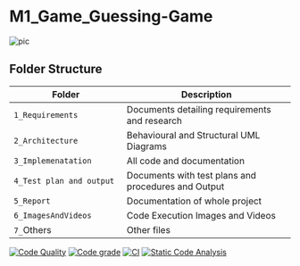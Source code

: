 # M1_Game_Guessing-Game
![pic](https://user-images.githubusercontent.com/75090416/143085217-de9921f8-409c-4d3b-bd0c-dfca332f9940.png)
## Folder Structure
Folder                   | Description
-------------------------| -----------------------------------------
`1_Requirements`         | Documents detailing requirements and research
`2_Architecture     `         | Behavioural and Structural UML Diagrams
`3_Implemenatation `     | All code and documentation
`4_Test plan and output     `       | Documents with test plans and procedures and Output
`5_Report`               | Documentation of whole project
`6_ImagesAndVideos`      | Code Execution Images and Videos
`7_`Others      | Other files

[![Code Quality](https://www.code-inspector.com/project/29893/score/svg)](https://www.code-inspector.com)
[![Code grade](https://www.code-inspector.com/project/29893/status/svg)](https://www.code-inspector.com)
[![CI](https://github.com/Aravind-Nadigadda/M1_Game_Guessing-Game/actions/workflows/main.yml/badge.svg)](https://github.com/Aravind-Nadigadda/M1_Game_Guessing-Game/actions/workflows/main.yml)
[![Static Code Analysis](https://github.com/Aravind-Nadigadda/M1_Game_Guessing-Game/actions/workflows/static.yml/badge.svg)](https://github.com/Aravind-Nadigadda/M1_Game_Guessing-Game/actions/workflows/static.yml)
